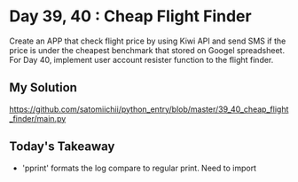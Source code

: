 # Day 39, 40 : Cheap Flight Finder

Create an APP that check flight price by using Kiwi API and send SMS if the price is under the cheapest benchmark that stored on Googel spreadsheet.
For Day 40, implement user account resister function to the flight finder.

## My Solution

https://github.com/satomiichii/python_entry/blob/master/39_40_cheap_flight_finder/main.py

## Today's Takeaway

- 'pprint' formats the log compare to regular print. Need to import


